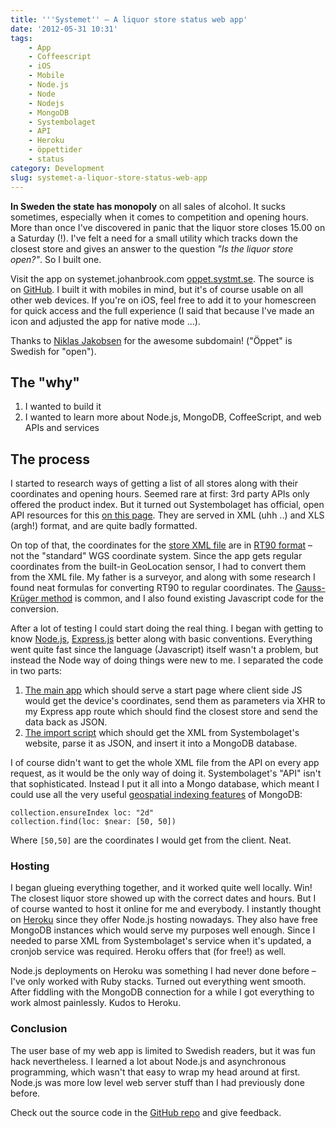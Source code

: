 ```yaml
---
title: '''Systemet'' – A liquor store status web app'
date: '2012-05-31 10:31'
tags:
    - App
    - Coffeescript
    - iOS
    - Mobile
    - Node.js
    - Node
    - Nodejs
    - MongoDB
    - Systembolaget
    - API
    - Heroku
    - öppettider
    - status
category: Development
slug: systemet-a-liquor-store-status-web-app
---
```


**In Sweden the state has monopoly** on all sales of alcohol. It sucks sometimes, especially when it comes to competition and opening hours. More than once I've discovered in panic that the liquor store closes 15.00 on a Saturday (!). I've felt a need for a small utility which tracks down the closest store and gives an answer to the question _"Is the liquor store open?"_. So I built one.

Visit the app on systemet.johanbrook.com [oppet.systmt.se](http://oppet.systmt.se). The source is on [GitHub](https://github.com/johanbrook/systemet). I built it with mobiles in mind, but it's of course usable on all other web devices. If you're on iOS, feel free to add it to your homescreen for quick access and the full experience (I said that because I've made an icon and adjusted the app for native mode ...).  Thanks to [Niklas Jakobsen](http://niklas.jakobsen.se/) for the awesome subdomain! ("Öppet" is Swedish for "open").
## The "why"

1. I wanted to build it
2. I wanted to learn more about Node.js, MongoDB, CoffeeScript, and web APIs and services

## The process
I started to research ways of getting a list of all stores along with their coordinates and opening hours. Seemed rare at first: 3rd party APIs only offered the product index. But it turned out Systembolaget has official, open API resources for this [on this page](http://www.systembolaget.se/Tjanster/Oppna-APIer/). They are served in XML (uhh ..) and XLS (argh!) format, and are quite badly formatted.  On top of that, the coordinates for the [store XML file](http://www.systembolaget.se/Assortment.aspx?butikerombud=1) are in [RT90 format](http://en.wikipedia.org/wiki/RT90) – not the "standard" WGS coordinate system. Since the app gets regular coordinates from the built-in GeoLocation sensor, I had to convert them from the XML file. My father is a surveyor, and along with some research I found neat formulas for converting RT90 to regular coordinates. The [Gauss-Krüger method](http://en.wikipedia.org/wiki/Gauss%E2%80%93Kr%C3%BCger_coordinate_system) is common, and I also found existing Javascript code for the conversion.  After a lot of testing I could start doing the real thing. I began with getting to know [Node.js](http://nodejs.org), [Express.js](http://expressjs.com/) better along with basic conventions. Everything went quite fast since the language (Javascript) itself wasn't a problem, but instead the Node way of doing things were new to me. I separated the code in two parts:
1. [The main app](https://github.com/johanbrook/systemet/blob/master/src/routes.coffee) which should serve a start page where client side JS would get the device's coordinates, send them as parameters via XHR to my Express app route which should find the closest store and send the data back as JSON.
2. [The import script](https://github.com/johanbrook/systemet/blob/master/src/script/import.coffee) which should get the XML from Systembolaget's website, parse it as JSON, and insert it into a MongoDB database.

I of course didn't want to get the whole XML file from the API on every app request, as it would be the only way of doing it. Systembolaget's "API" isn't that sophisticated. Instead I put it all into a Mongo database, which meant I could use all the very useful [geospatial indexing features](http://www.mongodb.org/display/DOCS/Geospatial+Indexing) of MongoDB:

    collection.ensureIndex loc: "2d"
    collection.find(loc: $near: [50, 50])
Where `[50,50]` are the coordinates I would get from the client. Neat.
### Hosting
I began glueing everything together, and it worked quite well locally. Win! The closest liquor store showed up with the correct dates and hours. But I of course wanted to host it online for me and everybody. I instantly thought on [Heroku](http://heroku.com) since they offer Node.js hosting nowadays. They also have free MongoDB instances which would serve my purposes well enough. Since I needed to parse XML from Systembolaget's service when it's updated, a cronjob service was required. Heroku offers that (for free!) as well.  Node.js deployments on Heroku was something I had never done before – I've only worked with Ruby stacks. Turned out everything went smooth. After fiddling with the MongoDB connection for a while I got everything to work almost painlessly. Kudos to Heroku.
### Conclusion
The user base of my web app is limited to Swedish readers, but it was fun hack nevertheless. I learned a lot about Node.js and asynchronous programming, which wasn't that easy to wrap my head around at first. Node.js was more low level web server stuff than I had previously done before.  Check out the source code in the [GitHub repo](https://github.com/johanbrook/systemet) and give feedback.
